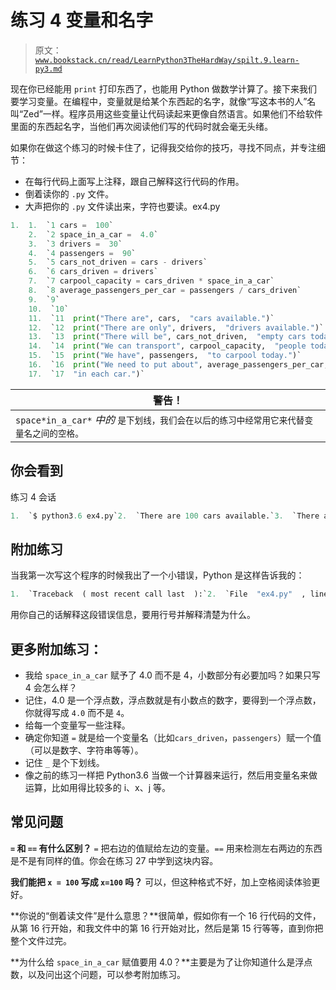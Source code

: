 # 练习 4 变量和名字

> 原文：[`www.bookstack.cn/read/LearnPython3TheHardWay/spilt.9.learn-py3.md`](https://www.bookstack.cn/read/LearnPython3TheHardWay/spilt.9.learn-py3.md)

现在你已经能用 `print` 打印东西了，也能用 Python 做数学计算了。接下来我们要学习变量。在编程中，变量就是给某个东西起的名字，就像“写这本书的人”名叫“Zed”一样。程序员用这些变量让代码读起来更像自然语言。如果他们不给软件里面的东西起名字，当他们再次阅读他们写的代码时就会毫无头绪。

如果你在做这个练习的时候卡住了，记得我交给你的技巧，寻找不同点，并专注细节：

*   在每行代码上面写上注释，跟自己解释这行代码的作用。
*   倒着读你的 `.py` 文件。
*   大声把你的 `.py` 文件读出来，字符也要读。ex4.py

```py
1.  1.  `1 cars =  100`
    2.  `2 space_in_a_car =  4.0`
    3.  `3 drivers =  30`
    4.  `4 passengers =  90`
    5.  `5 cars_not_driven = cars - drivers`
    6.  `6 cars_driven = drivers`
    7.  `7 carpool_capacity = cars_driven * space_in_a_car`
    8.  `8 average_passengers_per_car = passengers / cars_driven` 
    9.  `9`
    10.  `10`
    11.  `11  print("There are", cars,  "cars available.")`
    12.  `12  print("There are only", drivers,  "drivers available.")`
    13.  `13  print("There will be", cars_not_driven,  "empty cars today.")`
    14.  `14  print("We can transport", carpool_capacity,  "people today.")`
    15.  `15  print("We have", passengers,  "to carpool today.")`
    16.  `16  print("We need to put about", average_passengers_per_car,`
    17.  `17  "in each car.")`
```

| 警告！ |
| --- |
| `space*in_a_car*` *中的* `是下划线，我们会在以后的练习中经常用它来代替变量名之间的空格。` |

## 你会看到

练习 4 会话

```py
1.  `$ python3.6 ex4.py`2.  `There are 100 cars available.`3.  `There are only 30 drivers available.`4.  `There will be 70 empty cars today.`5.  `We can transport 120.0 people today.`6.  `We have 90 to carpool today.`7.  `We need to put about 3.0  in each car.`
```

## 附加练习

当我第一次写这个程序的时候我出了一个小错误，Python 是这样告诉我的：

```py
1.  `Traceback  ( most recent call last  ):`2.  `File  "ex4.py"  , line 8  ,  in  <module>`3.  `average_passengers_per_car = car_pool_capacity / passenger`4.  `NameError  : name ' car_pool_capacity '  is  not  defined`
```

用你自己的话解释这段错误信息，要用行号并解释清楚为什么。

## 更多附加练习：

*   我给 `space_in_a_car` 赋予了 4.0 而不是 4，小数部分有必要加吗？如果只写 4 会怎么样？
*   记住，4.0 是一个浮点数，浮点数就是有小数点的数字，要得到一个浮点数，你就得写成 `4.0` 而不是 `4`。
*   给每一个变量写一些注释。
*   确定你知道 `=` 就是给一个变量名（比如`cars_driven`，`passengers`）赋一个值（可以是数字、字符串等等）。
*   记住 `_` 是个下划线。
*   像之前的练习一样把 Python3.6 当做一个计算器来运行，然后用变量名来做运算，比如用得比较多的 i、x、j 等。

## 常见问题

**`=` 和 `==` 有什么区别？** `=` 把右边的值赋给左边的变量。`==` 用来检测左右两边的东西是不是有同样的值。你会在练习 27 中学到这块内容。

**我们能把 `x = 100` 写成 `x=100` 吗？** 可以，但这种格式不好，加上空格阅读体验更好。

**你说的“倒着读文件”是什么意思？**很简单，假如你有一个 16 行代码的文件，从第 16 行开始，和我文件中的第 16 行开始对比，然后是第 15 行等等，直到你把整个文件过完。

**为什么给 `space_in_a_car` 赋值要用 4.0？**主要是为了让你知道什么是浮点数，以及问出这个问题，可以参考附加练习。